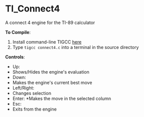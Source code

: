 # TI_Connect4
A connect 4 engine for the TI-89 calculator

**To Compile**:
1. Install command-line TIGCC [here](http://tigcc.ticalc.org/downloadbottom.html)
2. Type `tigcc connect4.c` into a terminal in the source directory

**Controls**:
* Up:
 * Shows/Hides the engine's evaluation
* Down:
 * Makes the engine's current best move
* Left/Right:
 * Changes selection
* Enter:
 *Makes the move in the selected column
* Esc:
 * Exits from the engine
